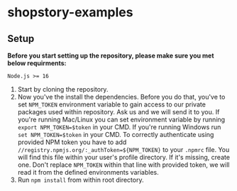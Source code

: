 # shopstory-examples

## Setup

**Before you start setting up the repository, please make sure you met below requirments:**

```
Node.js >= 16
```

1. Start by cloning the repository.
2. Now you've the install the dependencies. Before you do that, you've to set `NPM_TOKEN` environment variable to gain access to our private packages used within repository. Ask us and we will send it to you. If you're running Mac/Linux you can set environment variable by running `export NPM_TOKEN=$token` in your CMD. If you're running Windows run `set NPM_TOKEN=$token` in your CMD. To correctly authenticate using provided NPM token you have to add `//registry.npmjs.org/:_authToken=${NPM_TOKEN}` to your `.npmrc` file. You will find this file within your user's profile directory. If it's missing, create one. Don't replace `NPM_TOKEN` within that line with provided token, we will read it from the defined environments variables.
3. Run `npm install` from within root directory.
